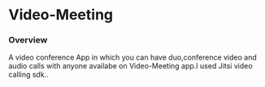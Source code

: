 # Video-Meeting
### Overview 
A video conference App in which you can have duo,conference video and audio calls with anyone availabe on Video-Meeting app.I used Jitsi video calling sdk..
